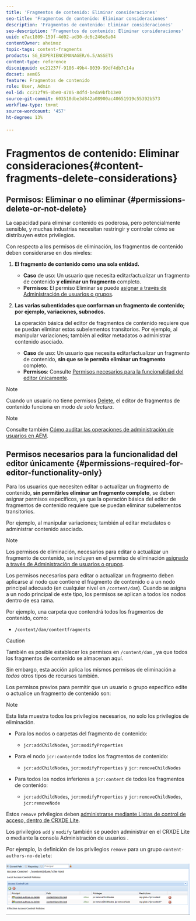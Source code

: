 ```yaml
---
title: 'Fragmentos de contenido: Eliminar consideraciones'
seo-title: 'Fragmentos de contenido: Eliminar consideraciones'
description: 'Fragmentos de contenido: Eliminar consideraciones'
seo-description: 'Fragmentos de contenido: Eliminar consideraciones'
uuid: e7ac1809-159f-4d02-ad30-dc6c246e8a04
contentOwner: aheimoz
topic-tags: content-fragments
products: SG_EXPERIENCEMANAGER/6.5/ASSETS
content-type: reference
discoiquuid: ec21237f-9186-49b4-8039-99df4db7c14a
docset: aem65
feature: Fragmentos de contenido
role: User, Admin
exl-id: cc212f95-0be0-4705-8dfd-beda9bfb13e0
source-git-commit: 603518dbe3d842a08900ac40651919c55392b573
workflow-type: tm+mt
source-wordcount: '457'
ht-degree: 13%

---
```


# Fragmentos de contenido: Eliminar consideraciones{#content-fragments-delete-considerations}

## Permisos: Eliminar o no eliminar {#permissions-delete-or-not-delete}

La capacidad para eliminar contenido es poderosa, pero potencialmente sensible, y muchas industrias necesitan restringir y controlar cómo se distribuyen estos privilegios.

Con respecto a los permisos de eliminación, los fragmentos de contenido deben considerarse en dos niveles:

1. **El fragmento de contenido como una sola entidad.**

   * **Caso** de uso: Un usuario que necesita editar/actualizar un fragmento de contenido  **y eliminar un fragmento** completo.
   * **Permisos**: El  [](/help/sites-administering/security.md#actions) permiso Eliminar se puede  [asignar a través de Administración de usuarios o grupos](/help/sites-administering/security.md#managing-permissions).

1. **Las varias subentidades que conforman un fragmento de contenido; por ejemplo, variaciones, subnodos.**

   La operación básica del editor de fragmentos de contenido requiere que se puedan eliminar estos subelementos transitorios. Por ejemplo, al manipular variaciones; también al editar metadatos o administrar contenido asociado.

   * **Caso** de uso: Un usuario que necesita editar/actualizar un fragmento de contenido,  **sin que se le permita eliminar un fragmento** completo.
   * **Permisos**: Consulte  [Permisos necesarios para la funcionalidad del editor únicamente](/help/assets/content-fragments/content-fragments-delete.md#permissions-required-for-editor-functionality-only).

>[!NOTE]
>
>Cuando un usuario no tiene permisos [Delete](/help/sites-administering/security.md#actions), el editor de fragmentos de contenido funciona en modo *de solo lectura*.

>[!NOTE]
>
>Consulte también [Cómo auditar las operaciones de administración de usuarios en AEM](/help/sites-administering/audit-user-management-operations.md).

## Permisos necesarios para la funcionalidad del editor únicamente {#permissions-required-for-editor-functionality-only}

Para los usuarios que necesiten editar o actualizar un fragmento de contenido, **sin permitirles eliminar un fragmento completo**, se deben asignar permisos específicos, ya que la operación básica del editor de fragmentos de contenido requiere que se puedan eliminar subelementos transitorios.

Por ejemplo, al manipular variaciones; también al editar metadatos o administrar contenido asociado.

>[!NOTE]
>
>Los permisos de eliminación, necesarios para editar o actualizar un fragmento de contenido, se incluyen en el permiso de eliminación [asignado a través de Administración de usuarios o grupos](/help/sites-administering/security.md#managing-permissions).

Los permisos necesarios para editar o actualizar un fragmento deben aplicarse al nodo que contiene el fragmento de contenido o a un nodo principal adecuado (en cualquier nivel en `/content/dam`). Cuando se asigna a un nodo principal de este tipo, los permisos se aplican a todos los nodos dentro de esa rama.

Por ejemplo, una carpeta que contendrá todos los fragmentos de contenido, como:

* `/content/dam/contentfragments`

>[!CAUTION]
>
>También es posible establecer los permisos en `/content/dam` , ya que todos los fragmentos de contenido se almacenan aquí.
>
>Sin embargo, esta acción aplica los mismos permisos de eliminación a *todos* otros tipos de recursos también.

Los permisos previos para permitir que un usuario o grupo específico edite o actualice un fragmento de contenido son:

>[!NOTE]
>
>Esta lista muestra todos los privilegios necesarios, no solo los privilegios de eliminación.

* Para los nodos o carpetas del fragmento de contenido:

   * `jcr:addChildNodes`, `jcr:modifyProperties`

* Para el nodo `jcr:content`de todos los fragmentos de contenido:

   * `jcr:addChildNodes`,  `jcr:modifyProperties` y  `jcr:removeChildNodes`

* Para todos los nodos inferiores a `jcr:content` de todos los fragmentos de contenido:

   * `jcr:addChildNodes`,  `jcr:modifyProperties` y  `jcr:removeChildNodes`,  `jcr:removeNode`

Estos `remove` privilegios deben [administrarse mediante Listas de control de acceso, dentro de CRXDE Lite](/help/sites-administering/user-group-ac-admin.md#access-right-management).

Los privilegios `add` y `modify` también se pueden administrar en el CRXDE Lite o mediante la consola Administración de usuarios .

Por ejemplo, la definición de los privilegios `remove` para un grupo `content-authors-no-delete`:

![cf-delete-03](assets/cf-delete-03.png)
